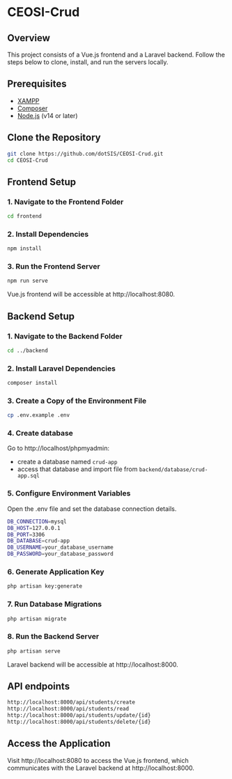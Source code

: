 # CEOSI-Crud

## Overview

This project consists of a Vue.js frontend and a Laravel backend. Follow the steps below to clone, install, and run the servers locally.

## Prerequisites

- [XAMPP](https://www.apachefriends.org/)
- [Composer](https://getcomposer.org/)
- [Node.js](https://nodejs.org/) (v14 or later)

## Clone the Repository

```bash
git clone https://github.com/dotSIS/CEOSI-Crud.git
cd CEOSI-Crud
```

## Frontend Setup

### 1. Navigate to the Frontend Folder

```bash
cd frontend
```

### 2. Install Dependencies

```bash
npm install
```

### 3. Run the Frontend Server

```bash
npm run serve
```

Vue.js frontend will be accessible at http://localhost:8080.

## Backend Setup

### 1. Navigate to the Backend Folder

```bash
cd ../backend
```

### 2. Install Laravel Dependencies

```bash
composer install
```

### 3. Create a Copy of the Environment File

```bash
cp .env.example .env
```

### 4. Create database

Go to http://localhost/phpmyadmin:
- create a database named `crud-app`
- access that database and import file from `backend/database/crud-app.sql`

### 5. Configure Environment Variables

Open the .env file and set the database connection details.

```bash
DB_CONNECTION=mysql
DB_HOST=127.0.0.1
DB_PORT=3306
DB_DATABASE=crud-app
DB_USERNAME=your_database_username
DB_PASSWORD=your_database_password
```

### 6. Generate Application Key

```bash
php artisan key:generate
```

### 7. Run Database Migrations

```bash
php artisan migrate
```

### 8. Run the Backend Server

```bash
php artisan serve
```

Laravel backend will be accessible at http://localhost:8000.

## API endpoints

```bash
http://localhost:8000/api/students/create
http://localhost:8000/api/students/read
http://localhost:8000/api/students/update/{id}
http://localhost:8000/api/students/delete/{id}
```

## Access the Application

Visit http://localhost:8080 to access the Vue.js frontend, which communicates with the Laravel backend at http://localhost:8000.
